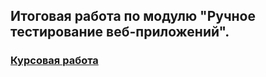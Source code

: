 ## Итоговая работа по модулю "Ручное тестирование веб-приложений".

### [Курсовая работа](https://drive.google.com/drive/folders/1KuHJzg8qERGdmfPUE-M7xfxf9-H67yS3?usp=sharing)
